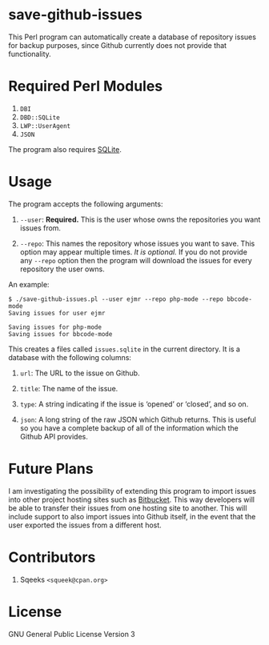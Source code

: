 # save-github-issues

This Perl program can automatically create a database of repository
issues for backup purposes, since Github currently does not provide
that functionality.



# Required Perl Modules

1. `DBI`
2. `DBD::SQLite`
3. `LWP::UserAgent`
4. `JSON`

The program also requires [SQLite](http://sqlite.org).



# Usage

The program accepts the following arguments:

1. `--user`: **Required.** This is the user whose owns the
repositories you want issues from.

2. `--repo`: This names the repository whose issues you want to save.
This option may appear multiple times.  *It is optional.*  If you do
not provide any `--repo` option then the program will download the
issues for every repository the user owns.

An example:

    $ ./save-github-issues.pl --user ejmr --repo php-mode --repo bbcode-mode
    Saving issues for user ejmr

    Saving issues for php-mode
    Saving issues for bbcode-mode

This creates a files called `issues.sqlite` in the current directory.
It is a database with the following columns:

1. `url`: The URL to the issue on Github.

2. `title`: The name of the issue.

3. `type`: A string indicating if the issue is ‘opened’ or ‘closed’,
and so on.

4. `json`: A long string of the raw JSON which Github returns.  This
is useful so you have a complete backup of all of the information
which the Github API provides.



# Future Plans

I am investigating the possibility of extending this program to import
issues into other project hosting sites such as
[Bitbucket](https://bitbucket.org/).  This way developers will be able
to transfer their issues from one hosting site to another.  This will
include support to also import issues into Github itself, in the event
that the user exported the issues from a different host.



# Contributors

1. Sqeeks `<squeek@cpan.org>`



# License

GNU General Public License Version 3
